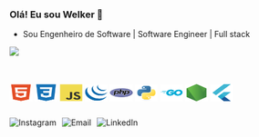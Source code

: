 ### Olá! Eu sou Welker 👋

- Sou Engenheiro de Software | Software Engineer | Full stack





<picture>
<source
  srcset="https://github-readme-stats.vercel.app/api?username=welkerfernandes&show_icons=true&theme=dracula"
  media="(prefers-color-scheme: dark)"
/>
<source
  srcset="https://github-readme-stats.vercel.app/api?username=welkerfernandes&show_icons=true"
  media="(prefers-color-scheme: light), (prefers-color-scheme: no-preference)"
/>
<img src="https://github-readme-stats.vercel.app/api?username=welkerfernandes&show_icons=true" />
</picture>


##

     
<div style="display: inline_block"><br>
  <img align="center" alt="Welker-HTML" height="30" width="40" src="https://raw.githubusercontent.com/devicons/devicon/master/icons/html5/html5-plain.svg">
  <img align="center" alt="Welker-CSS" height="30" width="40" src="https://raw.githubusercontent.com/devicons/devicon/master/icons/css3/css3-plain.svg">
  <img align="center" alt="Welker-JAVASCRIPT" height="30" width="40" src="https://raw.githubusercontent.com/devicons/devicon/master/icons/javascript/javascript-original.svg">
  <img align="center" alt="Welker-JQUERY" height="30" width="40" src="https://raw.githubusercontent.com/devicons/devicon/master/icons/jquery/jquery-original.svg">
  <img align="center" alt="Welker-PHP" height="30" width="40" src="https://raw.githubusercontent.com/devicons/devicon/master/icons/php/php-original.svg">
  <img align="center" alt="Welker-PYHON" height="30" width="40" src="https://raw.githubusercontent.com/devicons/devicon/master/icons/python/python-original.svg">
  <img align="center" alt="Welker-GO" height="30" width="40" src="https://raw.githubusercontent.com/devicons/devicon/55609aa5bd817ff167afce0d965585c92040787a/icons/go/go-original-wordmark.svg">
  <img align="center" alt="Welker-NODE" height="30" width="40" src="https://raw.githubusercontent.com/devicons/devicon/master/icons/nodejs/nodejs-original.svg">

  <img align="center" alt="Welker-NODE" height="30" width="40" src="https://raw.githubusercontent.com/devicons/devicon/master/icons/flutter/flutter-original.svg">
 
</div>


##

<div style="display: flex; gap: 10px;"> 
  <a href="https://www.instagram.com/welker.fc/" target="_blank" rel="noopener noreferrer" style="text-decoration: none;">
    <img src="https://img.shields.io/badge/Instagram-E4405F?style=for-the-badge&logo=instagram&logoColor=white" alt="Instagram">
  </a> 
  <a href="mailto:welkerfc@icloud.com" target="_blank" rel="noopener noreferrer" style="text-decoration: none;">
    <img src="https://img.shields.io/badge/Email-D14836?style=for-the-badge&logo=gmail&logoColor=white" alt="Email">
  </a>
  <a href="https://www.linkedin.com/in/welkerfernandesoficial/" target="_blank" rel="noopener noreferrer" style="text-decoration: none;">
    <img src="https://img.shields.io/badge/-LinkedIn-%230077B5?style=for-the-badge&logo=linkedin&logoColor=white" alt="LinkedIn">
  </a> 
</div>


